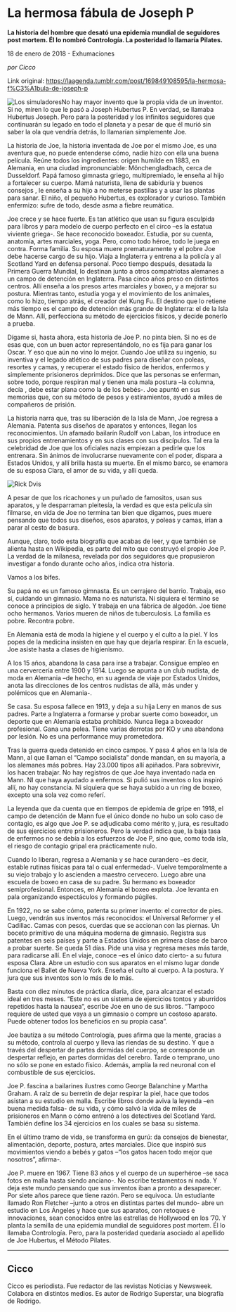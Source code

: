 # La hermosa fábula de Joseph P

**La historia del hombre que desató una epidemia mundial de seguidores post
mortem. Él lo nombró Contrología. La posteridad lo llamaría Pilates.**

18 de enero de 2018 - Exhumaciones

_por Cicco_

Link original: https://laagenda.tumblr.com/post/169849108595/la-hermosa-f%C3%A1bula-de-joseph-p

![Los simuladores](https://64.media.tumblr.com/67aec66d5341a4e3971c8de3662f9d96/tumblr_inline_pjzzfhItWm1t6q87u_500.jpg)No hay mayor invento
que la propia vida de un inventor. Si no, miren lo que le pasó a
Joseph Hubertus P. En verdad, se llamaba Hubertus Joseph. Pero para
la posteridad y los infinitos seguidores que continuarán su legado
en todo el planeta y a pesar de que él murió sin saber la ola que
vendría detrás, lo llamarían simplemente Joe.

La historia de Joe,
la historia inventada de Joe por el mismo Joe, es una aventura que,
no puede entenderse cómo, nadie hizo con ella una buena película.
Reúne todos los ingredientes: origen humilde en 1883, en Alemania,
en una ciudad impronunciable: Mönchengladbach,
cerca de Dusseldorf. Papá
famoso gimnasta griego, multipremiado, le enseña al hijo a
fortalecer su cuerpo. Mamá naturista, llena de sabiduría y buenos
consejos , le enseña a su hijo a no meterse pastillas y a usar las
plantas para sanar. El niño, el pequeño Hubertus, es explorador y
curioso. También enfermizo: sufre de todo, desde asma a fiebre
reumática. 


Joe crece y se hace
fuerte. Es tan atlético que usan su figura esculpida para libros y
para modelo de cuerpo perfecto en el circo –es la estatua viviente
griega-. Se hace reconocido boxeador. Estudia, por su cuenta,
anatomía, artes marciales, yoga. Pero, como todo héroe, todo le
juega en contra. Forma familia. Su esposa muere prematuramente y el
pobre Joe debe hacerse cargo de su hijo. Viaja a Inglaterra y entrena
a la policía y al Scotland Yard en defensa personal. Poco tiempo
después, desatada la Primera Guerra Mundial, lo destinan junto a
otros compatriotas alemanes a un campo de detención en Inglaterra.
Pasa cinco años preso en distintos centros. Allí enseña a los
presos artes marciales y boxeo, y a mejorar su postura. Mientras
tanto, estudia yoga y el movimiento de los animales, como lo hizo,
tiempo atrás, el creador del Kung Fu. El destino que lo retiene más
tiempo es el campo de detención más grande de Inglaterra: el de la
Isla de Mann. Allí, perfecciona su método de ejercicios físicos, y
decide ponerlo a prueba. 


Dígame si, hasta
ahora, esta historia de Joe P. no pinta bien. Si no es de esas que,
con un buen actor representándolo, no es fija para ganar los Oscar.
Y eso que aún no vino lo mejor. Cuando Joe utiliza su ingenio, su
inventiva y el legado atlético de sus padres para diseñar con
poleas, resortes y camas, y recuperar el estado físico de heridos,
enfermos y simplemente prisioneros deprimidos. Dice que las personas
se enferman, sobre todo, porque respiran mal y tienen una mala
postura –la columna, decía , debe estar plana como la de los
bebés-. Joe apuntó en sus memorias que, con su método de pesos y
estiramientos, ayudó a miles de compañeros de prisión.  


La historia narra
que, tras su liberación de la Isla de Mann, Joe regresa a Alemania.
Patenta sus diseños de aparatos y entonces, llegan los
reconocimientos.  Un
afamado bailarín Rudolf von Laban, los introduce en sus propios
entrenamientos y en sus clases con sus discípulos. Tal era la
celebridad de Joe que los oficiales nazis empiezan a pedirle que los
entrenara. Sin ánimos de involucrarse nuevamente con el poder,
dispara a Estados Unidos, y
allí brilla hasta su muerte. En el mismo barco, se enamora de su
esposa Clara, el amor de su vida, y allí queda. 


![Rick Dvis](https://64.media.tumblr.com/67aec66d5341a4e3971c8de3662f9d96/tumblr_inline_pjzzfhItWm1t6q87u_500.jpg)


A pesar de que los
ricachones y un puñado de famositos, usan sus aparatos, y le
desparraman pleitesía, la verdad es que esta película sin filmarse,
en vida de Joe no termina tan bien que digamos, pues muere pensando
que todos sus diseños, esos aparatos, y poleas y camas, irían a
parar al cesto de basura. 


Aunque, claro, todo
esta biografía que acabas de leer, y que también se alienta hasta
en Wikipedia, es parte del mito que construyó el propio Joe P. La
verdad de la milanesa, revelada por dos seguidores que propusieron
investigar a fondo durante ocho años, indica otra historia.

Vamos a los bifes. 


Su papá no es un
famoso gimnasta. Es un cerrajero del barrio. Trabaja, eso sí,
cuidando un gimnasio. Mama no es naturista. Ni siquiera el término
se conoce a principios de siglo. Y trabaja en una fábrica de
algodón. Joe tiene ocho hermanos. Varios mueren de niños de
tuberculosis. La familia es pobre. Recontra pobre.

En Alemania está de
moda la higiene y el cuerpo y el culto a la piel. Y los popes de la
medicina insisten en que hay que dejarla respirar. En la escuela, Joe
asiste hasta a clases de higienismo. 


A los 15 años,
abandona la casa para irse a trabajar. Consigue empleo en una
cervercería entre 1900 y 1914. Luego se apunta a un club nudista, de
moda en Alemania –de hecho, en su agenda de viaje por Estados
Unidos, anota las direcciones de los centros nudistas de allá, más
under y polémicos que en Alemania-.  


Se casa. Su esposa
fallece en 1913, y deja a su hija Leny en manos de sus padres. Parte
a Inglaterra a formarse y probar suerte como boxeador, un deporte que
en Alemania estaba prohibido. Nunca llega a boxeador profesional.
Gana una pelea. Tiene varias derrotas por KO y una abandona por
lesión. No es una performance muy prometedora. 


Tras la guerra queda
detenido en cinco campos. Y pasa 4 años en la Isla de Mann, al que
llaman el “Campo socialista” donde mandan, en su mayoría, a los
alemanes más pobres. Hay 23.000 tipos allí apiñados. Para
sobrevivir, los hacen trabajar.  No hay registros de que Joe haya
inventado nada en Mann. NI que haya ayudado a enfermos. Si pulió sus
inventos o los inspiró allí, no hay constancia. Ni siquiera que se
haya subido a un ring de boxeo, excepto una sola vez como referí. 


La leyenda que da
cuenta que en tiempos de epidemia de gripe en 1918, el campo de
detención de Mann fue el único donde no hubo un solo caso de
contagio, es algo que Joe P. se adjudicaba como mérito y, jura, es
resultado de sus ejercicios entre prisioneros. Pero la verdad indica
que, la baja tasa de enfermos no se debía a los esfuerzos de Joe P,
sino que,  como toda isla, el riesgo de contagio gripal era
prácticamente nulo.

Cuando lo liberan,
regresa a Alemania y se hace curandero –es decir, estable rutinas
físicas para tal o cual enfermedad-. Vuelve temporalmente a su viejo
trabajo y lo ascienden a maestro cervecero. Luego abre una escuela de
boxeo en casa de su padre. Su hermano es boxeador semiprofesional.
Entonces, en Alemania el boxeo explota. Joe levanta en pala
organizando espectáculos y formando púgiles. 


En 1922, no se sabe
cómo, patenta su primer invento: el corrector de pies. Luego,
vendrán sus inventos más reconocidos: el Universal Reformer y el
Cadillac.  Camas con pesos, cuerdas que se accionan con las piernas.
Un boceto primitivo de una máquina moderna de gimnasio. Registra sus
patentes en seis países y parte a Estados Unidos en primera clase de
barco a probar suerte. Se queda 51 días. Pide una visa y regresa
meses más tarde, para radicarse allí. En el viaje, conoce –es el
único dato cierto- a su futura esposa Clara. Abre un estudio con sus
aparatos en el mismo lugar donde funciona el Ballet de Nueva York.
Enseña el culto al cuerpo. A la postura. Y jura que sus inventos son
lo más de lo más. 


Basta con diez
minutos de práctica diaria, dice, para alcanzar el estado ideal en
tres meses. “Este no es un sistema de ejercicios tontos y aburridos
repetidos hasta la nausea”, escribe Joe en uno de sus libros.
“Tampoco requiere de usted que vaya a un gimnasio o compre un
costoso aparato. Puede obtener todos los beneficios en su propia
casa”. 


Joe bautiza a su
método Contrología, pues afirma que la mente, gracias a su método,
controla al cuerpo y lleva las riendas de su destino. Y que a través
del despertar de partes dormidas del cuerpo, se corresponde un
despertar reflejo, en partes dormidas del cerebro. Tarde o temprano,
uno no sólo se pone en estado físico. Además, amplía la red
neuronal con el combustible de sus ejercicios.

Joe P. fascina a 
bailarines ilustres como George Balanchine y Martha Graham. A raíz
de su berretín de dejar respirar la piel, hace que todos asistan a
su estudio en malla. Escribe libros donde aviva la leyenda –en
buena medida falsa- de su vida, y cómo salvó la vida de miles de
prisioneros en Mann o cómo entrenó a los detectives del Scotland
Yard. También define los 34 ejercicios en los cuales se basa su
sistema. 


En el último tramo
de vida, se transforma en gurú: da consejos de bienestar,
alimentación, deporte, postura, artes marciales. Dice que inspiró
sus movimientos viendo a bebés y gatos –“los gatos hacen todo
mejor que nosotros”, afirma-. 


Joe P. muere en 1967. Tiene 83 años y
el cuerpo de un superhéroe –se saca fotos en malla hasta siendo
anciano-. No escribe testamentos ni nada. Y deja este mundo pensando
que sus inventos iban a pronto a desaparecer. Por siete años parece
que tiene razón. Pero se equivoca. Un estudiante llamado Ron
Fletcher –junto a otros en distintas partes del mundo- abre un
estudio en Los Ángeles y hace que sus aparatos, con retoques e
innovaciones, sean conocidos entre las estrellas de Hollywood en los
’70. Y planta la semilla de una epidemia mundial de seguidores post
mortem.  Él lo llamaba Contrología. Pero, para
la posteridad quedaría asociado al apellido de Joe Hubertus, el
Método Pilates.



---

Cicco
-----

Cicco es periodista. Fue redactor de las revistas Noticias y Newsweek. Colabora en distintos medios. Es autor de Rodrigo Superstar, una biografía de Rodrigo.

